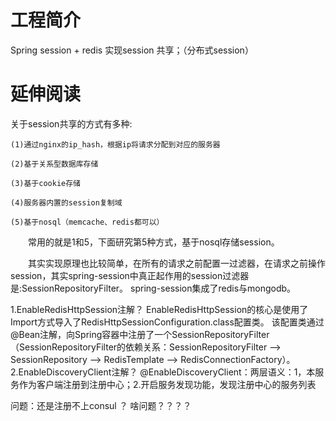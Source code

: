 # 工程简介
Spring session + redis 实现session 共享；（分布式session）



# 延伸阅读
关于session共享的方式有多种:
    
    (1)通过nginx的ip_hash，根据ip将请求分配到对应的服务器
    
    (2)基于关系型数据库存储
    
    (3)基于cookie存储
    
    (4)服务器内置的session复制域
    
    (5)基于nosql（memcache、redis都可以）

　　常用的就是1和5，下面研究第5种方式，基于nosql存储session。

　　其实实现原理也比较简单，在所有的请求之前配置一过滤器，在请求之前操作session，其实spring-session中真正起作用的session过滤器是:SessionRepositoryFilter。
    spring-session集成了redis与mongodb。
    
    
1.EnableRedisHttpSession注解？
EnableRedisHttpSession的核心是使用了Import方式导入了RedisHttpSessionConfiguration.class配置类。
该配置类通过@Bean注解，向Spring容器中注册了一个SessionRepositoryFilter
（SessionRepositoryFilter的依赖关系：SessionRepositoryFilter –> SessionRepository –> RedisTemplate –> RedisConnectionFactory）。
2.EnableDiscoveryClient注解？
@EnableDiscoveryClient：两层语义：1，本服务作为客户端注册到注册中心；2.开启服务发现功能，发现注册中心的服务列表
 
问题：还是注册不上consul ？ 啥问题？？？？

